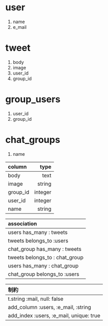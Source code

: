 # user
1. name
2. e_mail

# tweet
1. body
2. image
3. user_id
4. group_id

# group_users
1. user_id
2. group_id

# chat_groups
1. name

|column|type|
|:--|--:|
|body|text|
|image|string|
|group_id|integer|
|user_id|integer|
|name|string|


|association|
|:--|
|users has_many : tweets|
|tweets belongs_to :users|
|chat_group has_many : tweets|
|tweets belongs_to : chat_group|
|users has_many : chat_group|
|chat_group belongs_to :users|

|制約|
|:--|
|t.string :mail, null: false|
|add_column :users, :e_mail, :string|
|add_index :users, :e_mail, unique: true|